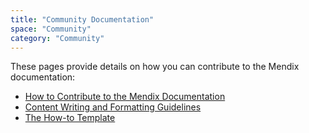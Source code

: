```yaml
---
title: "Community Documentation"
space: "Community"
category: "Community"
---
```


These pages provide details on how you can contribute to the Mendix documentation:

* [How to Contribute to the Mendix Documentation](Contribute+to+the+Mendix+Documentation)
* [Content Writing and Formatting Guidelines](Content+Writing+and+Formatting+Guidelines)
* [The How-to Template](The+How+to+Template+Page)